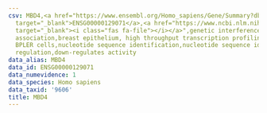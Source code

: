 ```yaml
---
csv: MBD4,<a href="https://www.ensembl.org/Homo_sapiens/Gene/Summary?db=core;g=ENSG00000129071"
  target="_blank">ENSG00000129071</a>,<a href="https://www.ncbi.nlm.nih.gov/pubmed/22863008"
  target="_blank"><i class="fas fa-file"></i></a>",genetic interference,functional
  association,breast epithelium, high throughput transcription profiling by microarray,
  BPLER cells,nucleotide sequence identification,nucleotide sequence identification,transcriptional
  regulation,down-regulates activity
data_alias: MBD4
data_id: ENSG00000129071
data_numevidence: 1
data_species: Homo sapiens
data_taxid: '9606'
title: MBD4
---
```


